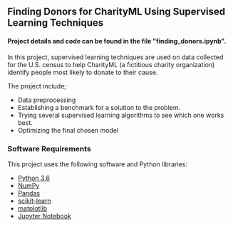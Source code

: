 ## Finding Donors for CharityML Using Supervised Learning Techniques

#### Project details and code can be found in the file "finding_donors.ipynb".

In this project, supervised learning techniques are used on data collected for the U.S. census to help CharityML (a fictitious charity organization) identify people most likely to donate to their cause.

The project include;
- Data preprocessing
- Establishing a benchmark for a solution to the problem.
- Trying several supervised learning algorithms to see which one works best.
- Optimizing the final chosen model

### Software Requirements

This project uses the following software and Python libraries:

- [Python 3.6](https://www.python.org/downloads/release/python-365/)
- [NumPy](http://www.numpy.org/)
- [Pandas](http://pandas.pydata.org/)
- [scikit-learn](http://scikit-learn.org/stable/)
- [matplotlib](http://matplotlib.org/)
- [Jupyter Notebook](http://ipython.org/notebook.html)


